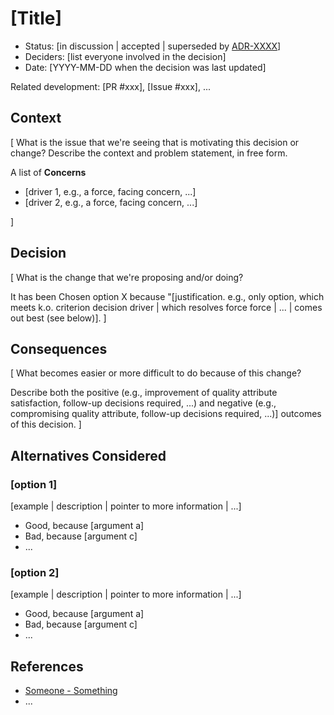 # [Title]

* Status: [in discussion | accepted | superseded by [ADR-XXXX](XXXX-example.md)] <!-- optional -->
* Deciders: [list everyone involved in the decision] <!-- optional -->
* Date: [YYYY-MM-DD when the decision was last updated] <!-- optional -->

Related development: [PR #xxx], [Issue #xxx], ... <!-- optional -->

<!-- (Wh)Y-statement: In the context of <use case/user story u>, facing <concern c> we decided for <option o> and neglected <other options>, to achieve <system qualities/desired consequences>, accepting <downside d/undesired consequences>. -->


## Context

[ What is the issue that we're seeing that is motivating this decision or change? Describe the context and problem statement, in free form.

A list of **Concerns**

* [driver 1, e.g., a force, facing concern, ...]
* [driver 2, e.g., a force, facing concern, ...]

]

## Decision

[ What is the change that we're proposing and/or doing?

It has been Chosen option X because "[justification. e.g., only option, which meets k.o. criterion decision driver | which resolves force force | ... | comes out best (see below)]. ]


## Consequences

[ What becomes easier or more difficult to do because of this change?

Describe both the positive (e.g., improvement of quality attribute satisfaction, follow-up decisions required, ...) and negative (e.g., compromising quality attribute, follow-up decisions required, ...)] outcomes of this decision. ]


## Alternatives Considered

### [option 1]

[example | description | pointer to more information | ...] <!-- optional -->

* Good, because [argument a]
* Bad, because [argument c]
* ...

### [option 2]

[example | description | pointer to more information | ...] <!-- optional -->

* Good, because [argument a]
* Bad, because [argument c]
* ... 


## References <!-- optional -->

- [Someone - Something](https://someone.com/a-title-about-something)
- ... 
